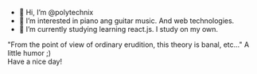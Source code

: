 - 👋 Hi, I’m @polytechnix
- 👀 I’m interested in piano ang guitar music. And web technologies.
- 🌱 I’m currently studying learning react.js. I study on my own.
<!--
- 💞️ I’m looking to collaborate on ...
- 📫 How to reach me ...
-->
"From the point of view of ordinary erudition, this theory is banal, etc..." A little humor ;)  
Have a nice day!
